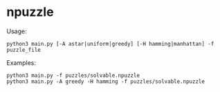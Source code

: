 # npuzzle

Usage:
```
python3 main.py [-A astar|uniform|greedy] [-H hamming|manhattan] -f puzzle_file
```

Examples:
```
python3 main.py -f puzzles/solvable.npuzzle
python3 main.py -A greedy -H hamming -f puzzles/solvable.npuzzle
```